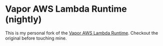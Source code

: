 # Vapor AWS Lambda Runtime (nightly)

This is my personal fork of  the [Vapor AWS Lambda Runtime](https://github.com/vapor-community/vapor-aws-lambda-runtime). Checkout the original before touching mine.

